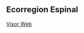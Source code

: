 ## Ecorregion Espinal
[Visor Web](https://rawcdn.githack.com/noelibaeza/espinal/575182442b36aa0d0e1500417cf9432ffa4959ea/index.html)
